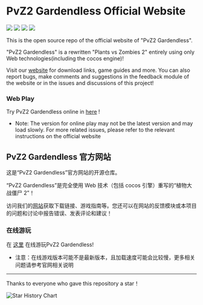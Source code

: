 # PvZ2 Gardendless Official Website

![](https://img.shields.io/badge/author-Gaozih-%2366ccff)
![](https://img.shields.io/github/license/Gzh0821/pvzg_site)
![](https://img.shields.io/github/actions/workflow/status/Gzh0821/pvzg_site/pages%2Fpages-build-deployment)
![](https://img.shields.io/github/stars/Gzh0821/pvzg_site)

This is the open source repo of the official website of "PvZ2 Gardendless".

"PvZ2 Gardendless" is a rewritten "Plants vs Zombies 2" entirely using only Web technologies(including the cocos engine)!

Visit our [website](https://pvzge.com/en/) for download links, game guides and more. You can also report bugs, make comments and suggestions in the feedback module of the website or in the issues and discussions of this project!

### Web Play

Try PvZ2 Gardendless online in [here](https://pvz2-test.gaozih.com/) !

- Note: The version for online play may not be the latest version and may load slowly. For more related issues, please refer to the relevant instructions on the official website

## PvZ2 Gardendless 官方网站

这是“PvZ2 Gardendless”官方网站的开源仓库。

“PvZ2 Gardendless”是完全使用 Web 技术（包括 cocos 引擎）重写的“植物大战僵尸 2”！

访问我们的[网站](https://pvzge.com)获取下载链接、游戏指南等。您还可以在网站的反馈模块或本项目的问题和讨论中报告错误、发表评论和建议！

### 在线游玩

在 [这里](https://pvz2-test.gaozih.com/) 在线游玩PvZ2 Gardendless!

- 注意：在线游戏版本可能不是最新版本，且加载速度可能会比较慢，更多相关问题请参考官网相关说明

---

Thanks to everyone who gave this repository a star！

![Star History Chart](https://api.star-history.com/svg?repos=Gzh0821/pvzg_site&type=Date)